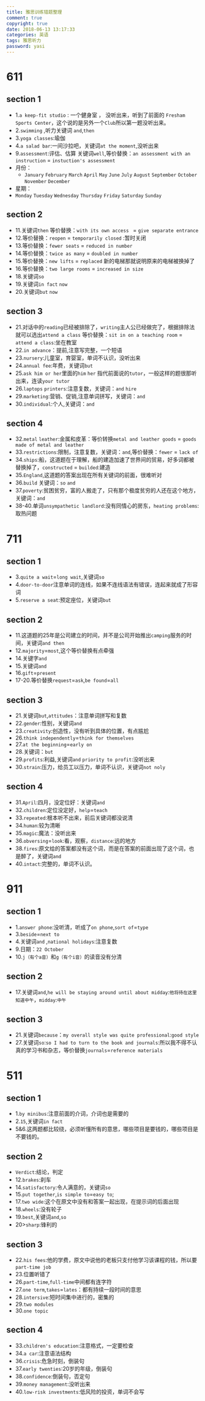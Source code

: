 ```yaml
---
title: 雅思训练错题整理
comment: true
copyright: true
date: 2018-06-13 13:17:33
categories: 英语
tags: 雅思听力
password: yasi
---
```



# 611
## section 1
* 1.`a keep-fit studio` : 一个健身室 ， 没听出来，听到了前面的 `Fresham Sports Center`，这个说的是另外一个`Club`所以第一题没听出来。
* 2.`swimming` ,听力关键词 `and`,`then`
* 3.`yoga classes`:瑜伽
* 4.`a salad bar`:一间沙拉吧，关键词`at the moment`,没听出来
* 9.`assessment`:评估、估算 关键词`well`,等价替换：`an assessment with an instruction` = `instuction's assessment`
* 月份：
    * `January` `February` `March` `April` `May` `June` `July` `August` `September` `October` `November` `December`
* 星期：
* `Monday` `Tuesday` `Wednesday` `Thursday` `Friday` `Saturday` `Sunday` 
## section 2
* 11.关键词`then` 等价替换：`with its own access ` = `give separate entrance`
* 12.等价替换：`reopen` = `temporarily closed` :暂时关闭
* 13.等价替换：`fewer seats` = `reduced in number`
* 14.等价替换：`twice as many` = `doubled in number`
* 15.等价替换：`new lifts` = `replaced` 新的电梯那就说明原来的电梯被换掉了
* 16.等价替换：`two large rooms` = `increased in size`
* 18.关键词`so`
* 19.关键词`in fact` `now`
* 20.关键词`but` `now`
## section 3
* 21.对话中的`reading`已经被排除了，`writing`主人公已经做完了，根据排除法就可以选出`attend a class` 等价替换：`sit in on a teaching room` = `attend a class`:坐在教室
* 22.`in advance`：提前,注意写完整，一个短语
* 23.`nursery`:儿童室，育婴室，单词不认识，没听出来
* 24.`annual fee`:年费，关键词`but`
* 25.`ask him or her`里面的`him` `her` 指代前面说的`tutor`，一般这样的题很那听出来，连读`your tutor`
* 26.`laptops` `printers`:注意复数，关键词：`and` `hire`
* 29.`marketing`:营销、促销,注意单词拼写，关键词：`and`
* 30.`individual`:个人,关键词：`and`
## section 4
* 32.`metal` `leather`:金属和皮革：等价转换`metal and leather goods` = `goods made of metal and leather`
* 33.`restrictions`:限制，注意复数，关键词：`and`,等价替换：`fewer` = `lack of`
* 34.`ships`:船，这道题在于理解，船的建造加速了世界间的贸易，好多词都被替换掉了，`constructed` = `builded`:建造
* 35.`England`,这道题的答案出现在所有关键词的前面，很难听对
* 36.`build` 关键词：`so` `and`
* 37.`poverty`:贫困贫穷，富的人搬走了，只有那个极度贫穷的人还在这个地方，关键词：`and`
* 38-40.单词`unsympathetic landlord`:没有同情心的房东，`heating problems`:取热问题
# 711

## section 1
* 3.`quite a wait`=`long wait`,关键词`so`
* 4.`door-to-door`注意单词的连线，如果不连线语法有错误，连起来就成了形容词
* 5.`reserve a seat`:预定座位，关键词`but`  

## section 2
* 11.这道题的25年是公司建立的时间，并不是公司开始推出`camping`服务的时间，关键词`and then`
* 12.`majority`=`most`,这个等价替换有点牵强
* 14.关键字`and`
* 15.关键词`and`
* 16.`gift`=`present`
* 17-20.等价替换`request`=`ask`,`be found`=`all`

## section 3
* 21.关键词`but`,`attitudes`：注意单词拼写和复数
* 22.`gender`:性别，关键词`and`
* 23.`creativity`:创造性，没有听到具体的位置，有点尴尬
* 26.`think independently`=`think for themselves`
* 27.`at the beginning`=`early on`
* 28.关键词：`but`
* 29.`profits`:利益,关键词`and` `priority to profit`:没听出来
* 30.`strain`:压力，给员工以压力，单词不认识，关键词`not noly`

## section 4
* 31.`April`:四月，没定位好：关键词`and`
* 32.`children`:定位没定好，`help`=`teach`
* 33.`repeated`:根本听不出来，前后关键词都没说清
* 34.`human`:较为清晰
* 35.`magic`:魔法：没听出来
* 36.`obversing`=`look`:看，观察，`distance`:远的地方
* 38.`fires`:原文给的答案都没有这个词，而是在答案的前面出现了这个词，也是醉了，关键词`and`
* 40.`intact`:完整的，单词不认识。

# 911

## section 1
* 1.`answer phone`:没听清，听成了`on phone`,`sort of`=`type`
* 3.`beside`=`next to`
* 4.关键词`and` ,`national holidays`:注意复数
* 9.日期：`22 October`
* 10.`j（有个a音）`和`g（有个i音）`的读音没有分清

## section 2
* 17.关键词`and`,`he will be staying around until about midday`:`他将待在这里知道中午`，`midday`:`中午`

## section 3
* 21.关键词`because`：`my overall style was quite professional`:`good style`
* 27.关键词`so`:`so I had to turn to the book and journals`:所以我不得不认真的学习书和杂志，等价替换`journals`=`reference materials`

# 511

## section 1
* 1.`by minibus`:注意前面的介词，介词也是需要的
* 2.`15`,关键词`in fact`
* 5&6.这两题都比较绕，必须听懂所有的意思，哪些项目是要钱的，哪些项目是不要钱的。

## section 2
* `Verdict`:结论，判定
* 12.`brakes`:刹车
* 14.`satisfactory`:令人满意的，关键词`so`
* 15.`put together`,`is simple to`=`easy to`;
* 17.`two wide`:这个在原文中没有和答案一起出现，在提示词的后面出现
* 18.`wheels`:没有轮子
* 19.`best`,关键词`and`,`so`
* 20>`sharp`:锋利的

## section 3
* 22.`his fees`:他的学费，原文中说他的老板只支付他学习该课程的钱，所以要`part-time job`
* 23.位置听错了
* 26.`part-time`,`full-time`中间都有连字符
* 27.`one term`,`takes`=`lates`：都有持续一段时间的意思
* 28.`intersive`:短时间集中进行的，密集的
* 29.`two modules`
* 30.`one topic`

## section 4
* 33.`children's education`:注意格式，一定要检查
* 34.`a car`:注意语法结构
* 36.`crisis`:危急时刻，倒装句
* 37.`early twenties`:20岁的年级，倒装句
* 38.`confidence`:倒装句，否定句
* 39.`money management`:没听出来
* 40.`low-risk investments`:低风险的投资，单词不会写
